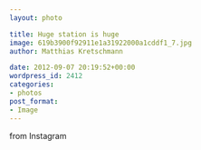 ```yaml
---
layout: photo

title: Huge station is huge
image: 619b3900f92911e1a31922000a1cddf1_7.jpg
author: Matthias Kretschmann

date: 2012-09-07 20:19:52+00:00
wordpress_id: 2412
categories:
- photos
post_format:
- Image
---
```


from Instagram  

